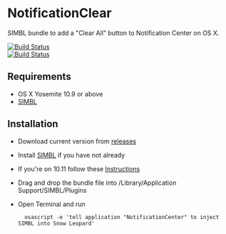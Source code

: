 # NotificationClear
SIMBL bundle to add a "Clear All" button to Notification Center on OS X.

[![Build Status](https://img.shields.io/github/release/w0lfschild/NotificationClear.svg)](https://github.com/w0lfschild/NotificationClear/releases/latest)   
[![Build Status](https://img.shields.io/github/downloads/w0lfschild/NotificationClear/latest/total.svg)](https://github.com/w0lfschild/NotificationClear/archive/master.zip)

## Requirements
- OS X Yosemite 10.9 or above
- [SIMBL](http://www.culater.net/software/SIMBL/SIMBL.php)

## Installation
- Download current version from [releases](https://github.com/w0lfschild/NotificationClear/releases)
- Install [SIMBL](http://www.culater.net/software/SIMBL/SIMBL.php) if you have not already
- If you're on 10.11 follow these [Instructions](https://github.com/norio-nomura/EasySIMBL/issues/26#issuecomment-117028426) 
- Drag and drop the bundle file into /Library/Application Support/SIMBL/Plugins
- Open Terminal and run
 
        osascript -e 'tell application "NotificationCenter" to inject SIMBL into Snow Leopard'
